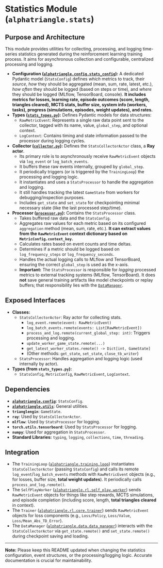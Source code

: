 

# Statistics Module (`alphatriangle.stats`)

## Purpose and Architecture

This module provides utilities for collecting, processing, and logging time-series statistics generated during the reinforcement learning training process. It aims for asynchronous collection and configurable, centralized processing and logging.

-   **Configuration ([`alphatriangle.config.stats_config`](../config/stats_config.py)):** A dedicated Pydantic model (`StatsConfig`) defines *which* metrics to track, their *source*, *how* they should be aggregated (mean, sum, rate, latest, etc.), *how often* they should be logged (based on steps or time), and *where* they should be logged (MLflow, TensorBoard, console). **It includes metrics for losses, learning rate, episode outcomes (score, length, triangles cleared), MCTS stats, buffer size, system info (workers, tasks), progress (simulations, episodes, weight updates), and rates.**
-   **Types ([`stats_types.py`](stats_types.py)):** Defines Pydantic models for data structures:
    -   `RawMetricEvent`: Represents a single raw data point sent to the collector, tagged with its name, value, `global_step`, and optional context.
    -   `LogContext`: Contains timing and state information passed to the processor during logging cycles.
-   **Collector ([`collector.py`](collector.py)):** Defines the `StatsCollectorActor` class, a **Ray actor**.
    -   Its primary role is to asynchronously receive `RawMetricEvent` objects via `log_event` or `log_batch_events`.
    -   It buffers these raw events internally, grouped by `global_step`.
    -   It periodically triggers (or is triggered by the `TrainingLoop`) the processing and logging logic.
    -   It instantiates and uses a `StatsProcessor` to handle the aggregation and logging.
    -   It still handles tracking the latest `GameState` from workers for debugging/inspection purposes.
    -   Includes `get_state` and `set_state` for checkpointing minimal necessary state (like the last processed step/time).
-   **Processor ([`processor.py`](processor.py)):** Contains the `StatsProcessor` class.
    -   Takes buffered raw data and the `StatsConfig`.
    -   Aggregates raw values for each metric based on its configured `aggregation` method (mean, sum, rate, etc.). **It can extract values from the `RawMetricEvent` context dictionary based on `MetricConfig.context_key`.**
    -   Calculates rates based on event counts and time deltas.
    -   Determines if a metric should be logged based on `log_frequency_steps` or `log_frequency_seconds`.
    -   Handles the actual logging calls to MLflow and TensorBoard, ensuring the correct `global_step` is used as the x-axis.
    -   **Important:** The `StatsProcessor` is responsible for *logging* processed metrics to external tracking systems (MLflow, TensorBoard). It does **not** save general training artifacts like model checkpoints or replay buffers; that responsibility lies with the [`DataManager`](../data/README.md).

## Exposed Interfaces

-   **Classes:**
    -   `StatsCollectorActor`: Ray actor for collecting stats.
        -   `log_event.remote(event: RawMetricEvent)`
        -   `log_batch_events.remote(events: List[RawMetricEvent])`
        -   `process_and_log.remote(current_global_step: int)`: Triggers processing and logging.
        -   `update_worker_game_state.remote(...)`
        -   `get_latest_worker_states.remote() -> Dict[int, GameState]`
        -   (Other methods: `get_state`, `set_state`, `close_tb_writer`)
    -   `StatsProcessor`: Handles aggregation and logging logic (used internally by actor).
-   **Types (from `stats_types.py`):**
    -   `StatsConfig`, `MetricConfig`, `RawMetricEvent`, `LogContext`.

## Dependencies

-   **[`alphatriangle.config`](../config/README.md)**: `StatsConfig`.
-   **[`alphatriangle.utils`](../utils/README.md)**: General utilities.
-   **`trianglengin`**: `GameState`.
-   **`ray`**: Used by `StatsCollectorActor`.
-   **`mlflow`**: Used by `StatsProcessor` for logging.
-   **`torch.utils.tensorboard`**: Used by `StatsProcessor` for logging.
-   **`numpy`**: Used for aggregation in `StatsProcessor`.
-   **Standard Libraries:** `typing`, `logging`, `collections`, `time`, `threading`.

## Integration

-   The `TrainingLoop` ([`alphatriangle.training.loop`](../training/loop.py)) instantiates `StatsCollectorActor` (passing `StatsConfig`) and calls its remote `log_event`/`log_batch_events` methods with `RawMetricEvent` objects (e.g., for losses, buffer size, **total weight updates**). It periodically calls `process_and_log.remote()`.
-   The `SelfPlayWorker` ([`alphatriangle.rl.self_play.worker`](../rl/self_play/worker.py)) sends `RawMetricEvent` objects for things like step rewards, MCTS simulations, and episode completion (including score, length, **total triangles cleared** in context).
-   The `Trainer` ([`alphatriangle.rl.core.trainer`](../rl/core/trainer.py)) sends `RawMetricEvent` objects for loss components (e.g., `Loss/Policy`, `Loss/Value`, `Loss/Mean_Abs_TD_Error`).
-   The `DataManager` ([`alphatriangle.data.data_manager`](../data/data_manager.py)) interacts with the `StatsCollectorActor` via `get_state.remote()` and `set_state.remote()` during checkpoint saving and loading.

---

**Note:** Please keep this README updated when changing the statistics configuration, event structures, or the processing/logging logic. Accurate documentation is crucial for maintainability.
